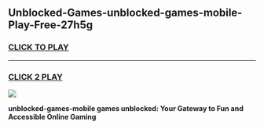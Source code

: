 
## Unblocked-Games-unblocked-games-mobile-Play-Free-27h5g
<h3>
<a href="https://premium76.site?title=unblocked-games-mobile&ref=18A1">CLICK TO PLAY</a></h3>
<hr>

<h3>
<a href="https://premium76.site?title=unblocked-games-mobile&ref=18A1">CLICK 2 PLAY</a>
  
</h3>

<a href="https://premium76.site?title=unblocked-games-mobile&ref=18A1"><img src="https://clearcache.store/games.png"></a>


**unblocked-games-mobile games unblocked: Your Gateway to Fun and Accessible Online Gaming**
